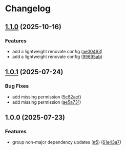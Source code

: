 # Changelog

## [1.1.0](https://github.com/Qodea/renovate-config/compare/v1.0.1...v1.1.0) (2025-10-16)


### Features

* add a lightweight renovate config ([ae00493](https://github.com/Qodea/renovate-config/commit/ae0049347cc37f3af68a1c47c770ea362b460bc8))
* add a lightweight renovate config ([99695ab](https://github.com/Qodea/renovate-config/commit/99695abc4b7f7068ab4abd2d0efb66b987d3221d))

## [1.0.1](https://github.com/Qodea/renovate-config/compare/v1.0.0...v1.0.1) (2025-07-24)


### Bug Fixes

* add missing permission ([5c82aef](https://github.com/Qodea/renovate-config/commit/5c82aef011fd24cb0d9713022cfe9f47cfe56f55))
* add missing permission ([ae5a731](https://github.com/Qodea/renovate-config/commit/ae5a731474b033a633fe92f12068849886ecc423))

## 1.0.0 (2025-07-23)


### Features

* group non-major dependency updates ([#5](https://github.com/Qodea/renovate-config/issues/5)) ([61e43a7](https://github.com/Qodea/renovate-config/commit/61e43a779ada45fc173e64d482cae3a7df0afe50))
